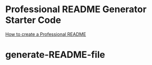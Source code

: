 # Professional README Generator Starter Code

[How to create a Professional README](https://coding-boot-camp.github.io/full-stack/github/professional-readme-guide)
# generate-README-file

